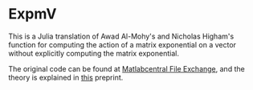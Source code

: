 # ExpmV

This is a Julia translation of Awad Al-Mohy's and Nicholas Higham's
function for computing the action of a matrix exponential on a vector
without explicitly computing the matrix exponential.

The original code can be found at [Matlabcentral File Exchange](http://www.mathworks.com/matlabcentral/fileexchange/29576-matrix-exponential-times-a-vector/all_files), and the theory is explained in [this](http://eprints.ma.man.ac.uk/1426/) preprint.



